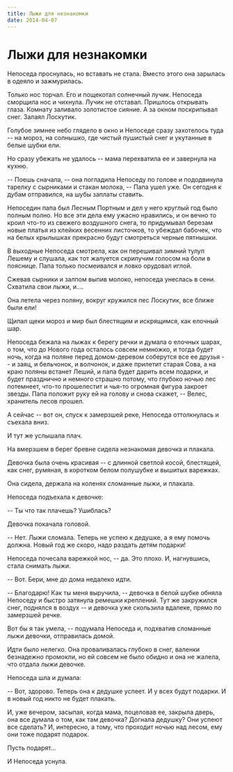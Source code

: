 ```yaml
---
title: Лыжи для незнакомки
date: 2014-04-07
---
```

# Лыжи для незнакомки

Непоседа проснулась, но вставать не стала. Вместо этого она зарылась в одеяло и зажмурилась.

Только нос торчал. Его и пощекотал солнечный лучик. Непоседа сморщила нос и чихнула. Лучик не отставал. Пришлось открывать глаза. Комнату заливало золотистое сияние. А за окном поскрипывал снег. Залаял Лоскутик.

Голубое зимнее небо глядело в окно и Непоседе сразу захотелось туда -- на мороз, на солнышко, где чистый пушистый снег и укутанные в белые шубки ели.

Но сразу убежать не удалось -- мама перехватила ее и завернула на кухню.

-- Поешь сначала, -- она погладила Непоседу по голове и пододвинула тарелку с сырниками и стакан молока, -- Папа ушел уже. Он сегодня к дубам отправился, на шубы заплаты ставить.

Непоседин папа был Лесным Портным и дел у него круглый год было полным полно. Но все эти дела ему ужасно нравились, и он вечно то кроил что-то из свежего воздушного снега, то придумывал березам новые платья из клейких весенних листочков, то убеждал бабочек, что на белых крылышках прекрасно будут смотреться черные пятнышки.

В выходные Непоседа смотрела, как он перешивал зимний тулуп Лешему и слушала, как тот жалуется скрипучим голосом на боли в пояснице. Папа только посмеивался и ловко орудовал иглой.

Сжевав сырники и залпом выпив молоко, непоседа унеслась в сени. Схватила свои лыжи, и....

Она летела через поляну, вокруг кружился пес Лоскутик, все ближе были ели!

Щипал щеки мороз и мир был блестящим и искрящимся, как елочный шар.

Непоседа бежала на лыжах к берегу речки и думала о елочных шарах, о том, что до Нового года осталось совсем немножко, и тогда будет ночь, когда на поляне перед домом-деревом соберутся все ее друзья -- и заяц, и бельчонок, и волчонок, и даже прилетит старая Сова, а на краю поляны встанет Леший, и папа будет дарить всем подарки, и будет празднично и немного страшно потому, что  глубоко ночью лес потемнеет, что-то прошелестит и чья-то огромная фигура закроет звезды. Папа положит руку ей на голову и снова скажет, -- Велес, хранитель лесов прошел.

А сейчас -- вот он, спуск к замерзшей реке, Непоседа оттолкнулась и съехала вниз.

И тут же услышала плач.

На вмерзшем в берег бревне сидела незнакомая девочка и плакала.

Девочка была очень красивая -- с длинной светлой косой, блестящей, как снег, румяная, в коротком белом полушубке и вышитых варежках.

Она сидела, держала на коленях сломанные лыжи, и плакала.

Непоседа подъехала к девочке:

-- Ты что так плачешь? Ушиблась?

Девочка покачала головой.

-- Нет. Лыжи сломала. Теперь не успею к дедушке, а я ему помочь должна. Новый год же скоро, надо раздать детям подарки!

Непоседа почесала варежкой нос, -- да. Это плохо. И, нагнувшись, стала снимать лыжи.

-- Вот. Бери, мне до дома недалеко идти.

-- Благодарю! Как ты меня выручила, -- девочка в белой шубке обняла Непоседу и быстро затянула ремешки креплений. Тут же закружился снег, поднялся в воздух -- и девочка уже скользила вдалеке, прямо по замерзшей речке.

Вот бы я так умела, -- подумала Непоседа и, подхватив сломанные лыжи девочки, отправилась домой.

Идти было нелегко. Она проваливалась глубоко в снег, валенки безнадежно промокли, но ей совсем не было обидно и она не жалела, что отдала лыжи девочке.

Непоседа шла и думала:

-- Вот, здорово. Теперь она к дедушке успеет. И у всех будут подарки. И в новый год никто не будет плакать.

И, уже вечером, засыпая, когда мама, поцеловав ее, закрыла дверь, она все думала о том, как там девочка? Догнала дедушку? Они успеют все сделать? И, интересно, а тому, что проходит ночью над лесом, ему они тоже подарят подарок.

Пусть подарят...

И Непоседа уснула.